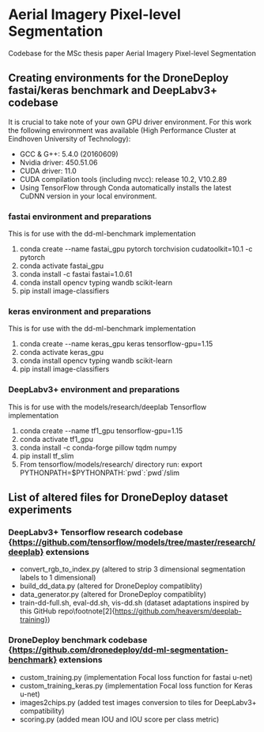 # Aerial Imagery Pixel-level Segmentation
Codebase for the MSc thesis paper Aerial Imagery Pixel-level Segmentation

## Creating environments for the DroneDeploy fastai/keras benchmark and DeepLabv3+ codebase

It is crucial to take note of your own GPU driver environment. For this work the following environment was available (High Performance Cluster at Eindhoven University of Technology):

- GCC \& G++: 5.4.0 (20160609)
- Nvidia driver: 450.51.06
- CUDA driver: 11.0
- CUDA compilation tools (including nvcc): release 10.2, V10.2.89
- Using TensorFlow through Conda automatically installs the latest CuDNN version in your local environment.

### fastai environment and preparations
This is for use with the dd-ml-benchmark implementation
1. conda create --name fastai\_gpu pytorch torchvision cudatoolkit=10.1 -c pytorch
2. conda activate fastai\_gpu
3. conda install -c fastai fastai=1.0.61
4. conda install opencv typing wandb scikit-learn
5. pip install image-classifiers

### keras environment and preparations
This is for use with the dd-ml-benchmark implementation
1. conda create --name keras\_gpu keras tensorflow-gpu=1.15
2. conda activate keras\_gpu
3. conda install opencv typing wandb scikit-learn
4. pip install image-classifiers

### DeepLabv3+ environment and preparations
This is for use with the models/research/deeplab Tensorflow implementation
1. conda create --name tf1\_gpu tensorflow-gpu=1.15
2. conda activate tf1\_gpu
3. conda install -c conda-forge pillow tqdm numpy
4. pip install tf\_slim
5. From tensorflow/models/research/ directory run: export PYTHONPATH=\$PYTHONPATH:\`pwd\`:\`pwd\`/slim
## List of altered files for DroneDeploy dataset experiments
### DeepLabv3+ Tensorflow research codebase {https://github.com/tensorflow/models/tree/master/research/deeplab} extensions
- convert\_rgb\_to\_index.py (altered to strip 3 dimensional segmentation labels to 1 dimensional)
- build\_dd\_data.py (altered for DroneDeploy compatiblity)
- data\_generator.py (altered for DroneDeploy compatiblity)
- train-dd-full.sh, eval-dd.sh, vis-dd.sh (dataset adaptations inspired by this GitHub repo\footnote[2]{https://github.com/heaversm/deeplab-training})

### DroneDeploy benchmark codebase {https://github.com/dronedeploy/dd-ml-segmentation-benchmark} extensions
- custom\_training.py (implementation Focal loss function for fastai u-net)
- custom\_training\_keras.py (implementation Focal loss function for Keras u-net)
- images2chips.py (added test images conversion to tiles for DeepLabv3+ compatibility)
- scoring.py (added mean IOU and IOU score per class metric)
